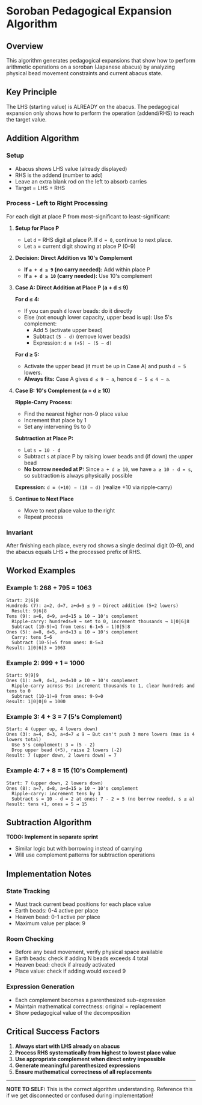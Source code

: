 # Soroban Pedagogical Expansion Algorithm

## Overview
This algorithm generates pedagogical expansions that show how to perform arithmetic operations on a soroban (Japanese abacus) by analyzing physical bead movement constraints and current abacus state.

## Key Principle
The LHS (starting value) is ALREADY on the abacus. The pedagogical expansion only shows how to perform the operation (addend/RHS) to reach the target value.

## Addition Algorithm

### Setup
- Abacus shows LHS value (already displayed)
- RHS is the addend (number to add)
- Leave an extra blank rod on the left to absorb carries
- Target = LHS + RHS

### Process - Left to Right Processing

For each digit at place P from most-significant to least-significant:

1. **Setup for Place P**
   - Let `d` = RHS digit at place P. If `d = 0`, continue to next place.
   - Let `a` = current digit showing at place P (0–9)

2. **Decision: Direct Addition vs 10's Complement**
   - **If `a + d ≤ 9` (no carry needed):** Add within place P
   - **If `a + d ≥ 10` (carry needed):** Use 10's complement

3. **Case A: Direct Addition at Place P (a + d ≤ 9)**

   **For d ≤ 4:**
   - If you can push `d` lower beads: do it directly
   - Else (not enough lower capacity, upper bead is up): Use 5's complement:
     - Add 5 (activate upper bead)
     - Subtract `(5 - d)` (remove lower beads)
     - Expression: `d ≡ (+5) − (5 − d)`

   **For d ≥ 5:**
   - Activate the upper bead (it must be up in Case A) and push `d − 5` lowers.
   - **Always fits:** Case A gives `d ≤ 9 − a`, hence `d − 5 ≤ 4 − a`.

4. **Case B: 10's Complement (a + d ≥ 10)**

   **Ripple-Carry Process:**
   - Find the nearest higher non-9 place value
   - Increment that place by 1
   - Set any intervening 9s to 0

   **Subtraction at Place P:**
   - Let `s = 10 - d`
   - Subtract `s` at place P by raising lower beads and (if down) the upper bead
   - **No borrow needed at P:** Since `a + d ≥ 10`, we have `a ≥ 10 - d = s`, so subtraction is always physically possible

   **Expression:** `d ≡ (+10) − (10 − d)` (realize +10 via ripple‑carry)

5. **Continue to Next Place**
   - Move to next place value to the right
   - Repeat process

### Invariant
After finishing each place, every rod shows a single decimal digit (0–9), and the abacus equals LHS + the processed prefix of RHS.

## Worked Examples

### Example 1: 268 + 795 = 1063
```
Start: 2|6|8
Hundreds (7): a=2, d=7, a+d=9 ≤ 9 → Direct addition (5+2 lowers)
  Result: 9|6|8
Tens (9): a=6, d=9, a+d=15 ≥ 10 → 10's complement
  Ripple-carry: hundreds=9 → set to 0, increment thousands → 1|0|6|8
  Subtract (10-9)=1 from tens: 6-1=5 → 1|0|5|8
Ones (5): a=8, d=5, a+d=13 ≥ 10 → 10's complement
  Carry: tens 5→6
  Subtract (10-5)=5 from ones: 8-5=3
Result: 1|0|6|3 = 1063
```

### Example 2: 999 + 1 = 1000
```
Start: 9|9|9
Ones (1): a=9, d=1, a+d=10 ≥ 10 → 10's complement
  Ripple-carry across 9s: increment thousands to 1, clear hundreds and tens to 0
  Subtract (10-1)=9 from ones: 9-9=0
Result: 1|0|0|0 = 1000
```

### Example 3: 4 + 3 = 7 (5's Complement)
```
Start: 4 (upper up, 4 lowers down)
Ones (3): a=4, d=3, a+d=7 ≤ 9 → But can't push 3 more lowers (max is 4 lowers total)
  Use 5's complement: 3 = (5 - 2)
  Drop upper bead (+5), raise 2 lowers (-2)
Result: 7 (upper down, 2 lowers down) = 7
```

### Example 4: 7 + 8 = 15 (10's Complement)
```
Start: 7 (upper down, 2 lowers down)
Ones (8): a=7, d=8, a+d=15 ≥ 10 → 10's complement
  Ripple-carry: increment tens by 1
  Subtract s = 10 - d = 2 at ones: 7 - 2 = 5 (no borrow needed, s ≤ a)
Result: tens +1, ones = 5 → 15
```

## Subtraction Algorithm
**TODO: Implement in separate sprint**
- Similar logic but with borrowing instead of carrying
- Will use complement patterns for subtraction operations

## Implementation Notes

### State Tracking
- Must track current bead positions for each place value
- Earth beads: 0-4 active per place
- Heaven bead: 0-1 active per place
- Maximum value per place: 9

### Room Checking
- Before any bead movement, verify physical space available
- Earth beads: check if adding N beads exceeds 4 total
- Heaven bead: check if already activated
- Place value: check if adding would exceed 9

### Expression Generation
- Each complement becomes a parenthesized sub-expression
- Maintain mathematical correctness: original = replacement
- Show pedagogical value of the decomposition

## Critical Success Factors
1. **Always start with LHS already on abacus**
2. **Process RHS systematically from highest to lowest place value**
3. **Use appropriate complement when direct entry impossible**
4. **Generate meaningful parenthesized expressions**
5. **Ensure mathematical correctness of all replacements**

---
**NOTE TO SELF:** This is the correct algorithm understanding. Reference this if we get disconnected or confused during implementation!